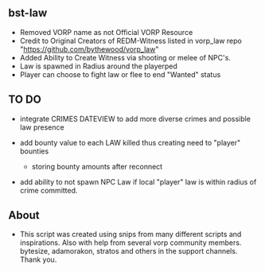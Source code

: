 ## bst-law
- Removed VORP name as not Official VORP Resource
- Credit to Original Creators of REDM-Witness listed in vorp_law repo "https://github.com/bythewood/vorp_law"
- Added Ability to Create Witness via shooting or melee of NPC's. 
- Law is spawned in Radius around the playerped
- Player can choose to fight law or flee to end "Wanted" status


## TO DO
- integrate CRIMES DATEVIEW to add more diverse crimes and possible law presence

- add bounty value to each LAW killed thus creating need to "player" bounties
    - storing bounty amounts after reconnect
    
- add ability to not spawn NPC Law if local "player" law is within radius of crime committed. 

## About
- This script was created using snips from many different scripts and inspirations. Also with help from several vorp
community members. bytesize, adamorakon, stratos and others in the support channels.  Thank you.  

